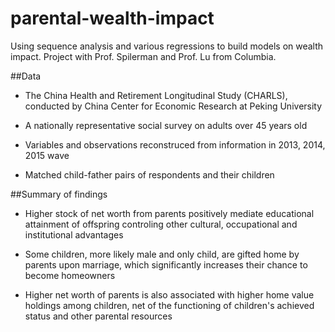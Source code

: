 # parental-wealth-impact
Using sequence analysis and various regressions to build models on wealth impact. Project with Prof. Spilerman and Prof. Lu from Columbia.

##Data
 - The China Health and Retirement Longitudinal Study (CHARLS), conducted by China Center for Economic Research at Peking University
 
 - A nationally representative social survey on adults over 45 years old
 
 - Variables and observations reconstruced from information in 2013, 2014, 2015 wave

 - Matched child-father pairs of respondents and their children
 
 ##Summary of findings
 - Higher stock of net worth from parents positively mediate educational attainment of offspring controling other cultural, occupational and institutional advantages

 - Some children, more likely male and only child, are gifted home by parents upon marriage, which significantly increases their chance to become homeowners

 - Higher net worth of parents is also associated with higher home value holdings among children, net of the functioning of children's achieved status and other parental resources
